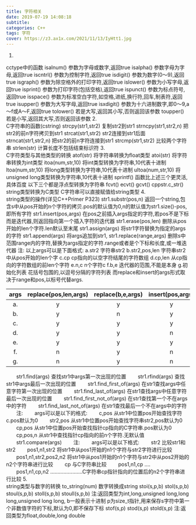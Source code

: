 ```yaml
---
title: 字符相关
date: 2019-07-19 14:08:18
subtitle:
categories: C++
tags: 字符
cover: https://z3.ax1x.com/2021/11/13/IyHtt1.jpg
---
```

1.  
cctype中的函数
isalnum() 参数为字母或数字,返回true
isalpha() 参数字母为字母,返回true
iscntrl() 参数为控制字符,返回true
isdigit() 参数为数字(0～9),返回true
isgraph() 参数为除空格外的打印字符,返回true
islower() 参数为小写字母,返回true
isprint() 参数为打印字符(包括空格),返回true
ispunct() 参数为标点符号,返回true
isspace() 参数为标准空白字符,如空格,进纸,换行符,回车,制表符,返回true
isupper() 参数为大写字母,返回true
isxdigit() 参数为十六进制数字,即0～9,a～f或A～F,返回true
tolower() 若是大写,返回其小写,否则返回该参数
toupper() 若是小写,返回其大写,否则返回该参数
2.  
C字符串的函数(cstring)
strcpy(str1,str2)  复制str2到str1
strncpy(str1,str2,n) 把str2的前n字符拷贝到str1
strcat(str1,str2)  str2连接到str1后面
strncat(str1,str2,n) 把str2的前n字符连接到str1
strcmp(str1,str2) 比较两个字符串
strlen(str) 计算长度不包括结束标识符
3.  
C字符类型与其他类型的转换
atof(str) 将字符串转换为float类型
atoi(str) 将字符串转换为int类型
itoa(num,str,10) 将int类型转换为字符串,10代表十进制
ltoa(num,str,10) 将long类型转换为字符串,10代表十进制
ultoa(num,str,10) 将unsigned long类型转换为字符串,10代表十进制
sprintf() 函数比上述三个更灵活,具体百度
以下三个都是浮点型转换为字符串
fcvt()
ecvt()
gcvt()
cppstr.c_str() string类型转换为C类型
C字符串可以直接赋值给string类型
4.  
string类型的操作(详见C++Primer P323)
str1.substr(pos,n) 返回一个string,包含s中从pos开始的n个字符的拷贝.pos的默认值为0,n的默认值为str1.size()-pos,即所有字符
str1.insert(pos,args) 在pos之前插入args指定的字符,若pos不是下标而是迭代器,则返回指向第一个插入字符的迭代器
str1.erase(pos,len) 删除从pos开始的len个字符.len默认至末尾
str1.assign(args) 将str1字符替换为指定的args的字符
str1.append(args) 将args追加到str1,
str1.replace(range,args) 删除s中范围range内的字符,替换为args指定的字符.range或者是个下标和长度,或一堆迭代器
注:
以上args可以是下面格式:
a.str2  字符串str2
b.str2,pos,len 字符串str2中从pos开始的len个字
c.cp cp指向的以空字符结尾的字符数组
d.cp,len 从cp指向的字符数组的前len个字符
e.n,c n个字符c
f.b,e 迭代器的范围,不能是本身
g.初始化列表 花括号包围的,以逗号分隔的字符列表
而replace和insert的args形式取决于range和pos,以标号代替args.

| args | replace(pos,len,args) | replace(b,e,args) | insert(pos,args) | insert(iter,args) |
| :-: | :-: | :-: | :-: | :-: |
| a. | y | y | y | n|
| b. | y | n | y | n|
| c. | y | y | y | n|
| d. | y | y | n | n|
| e. | y | y | y | y|
| f. | n | y | n | y|
| g. | n | y | n | y|

　　str1.find(args) 查找str1中args第一次出现的位置
　　str1.rfind(args) 查找str1中args最后一次出现的位置
　　str1.find_first_of(args) 在str1查找args中任意字符第一次出现的位置
　　str1.find_last_of(args) 在str1查找args中任意字符最后一次出现的位置
　　str1.find_first_not_of(args) 在str1查找第一个不在args中的字符
　　str1.find_last_not_of(args) 在str1查找最后一个不在args中的字符
　　注:
　　args可以是以下的格式:
　　c,pos  从str1中位置pos开始查找字符c.pos默认为0
　　str2,pos 从str1中位置pos开始查找字符串str2,pos默认为0
　　cp,pos 从str1中位置pos开始查找指针cp指向的C字符串.pos默认为0
　　cp,pos,n 从str1中查找指针cp指向的前n个字符.无默认值
　　str1.compare(args)
　　注:
　　args可以是以下格式:
　　str2 比较str1和str2
　　pos1,n1,str2 将str1中从pos1开始的n1个字符与str2字符进行比较
　　pos1,n1,str2,pos2,n2 将str1中从pos1开始的n1个字符与str2中从pos2开始的n2个字符串进行比较
　　cp 与C字符串比较
　　pos1,n1,cp ....
　　pos1,n1,cp,n2 ......................C字符串cp指针指向的位置后的n2个字符串进行比较
5.  
string类型与数字的转换
to_string(num) 数字转换成string
stoi(s,p,b)
stol(s,p,b)
stoul(s,p,b)
stoll(s,p,b)
stoull(s,p,b)
注:返回类型为int,long,unsigned long,long long,unsigned long long,
   b一般表示十进制
   p为size_t指针,用来保存s字符中第一个非数值字符的下标,默认为0,即不保存下标
stof(s,p)
stod(s,p)
stold(s,p)
注:返回类型为float,double,long double
